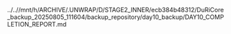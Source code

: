 ../..//mnt/h/ARCHIVE/.UNWRAP/D/STAGE2_INNER/ecb384b48312/DuRiCore_backup_20250805_111604/backup_repository/day10_backup/DAY10_COMPLETION_REPORT.md